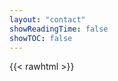 ```yaml
---
layout: "contact"
showReadingTime: false
showTOC: false
---
```


{{< rawhtml >}}
    <style>
        form{
            background: rgba(27,31,34,0.80);
            width: 640px;
            margin: 50px auto;
            max-width: 97%;
            border-radius: 4px;
            padding: 55px 30px;
            }

        form .title h2{
            letter-spacing: 6px;
            border-bottom: 1px solid white;
            display: inline-block;
            padding-bottom: 8px;
            margin-bottom: 32px;
            }

        form .half{
            display: flex;
            justify-content: space-between;
            }

        form .half .item{
            display: flex;
            flex-direction: column;
            margin-bottom: 24px;
            width: 48%;
            }

        form label{
            display: block;
            font-size: 13px;
            letter-spacing: 3.5px;
            margin-bottom: 16px;
            }

        form .half .item input{
            border-radius: 4px;
            border: 1px solid white;
            outline: 0;
            padding: 16px;
            width: 100%;
            height: 44px;
            background: transparent;
            font-size: 17px;
            }

        form .full{
            margin-bottom: 24px;
            }

        form .full textarea{
            background: transparent;
            border-radius: 4px;
            border: 1px solid white;
            outline: 0;
            padding: 12px 16px;
            width: 100%;
            height: 200px;
            font-size: 17px;
            }

        form .action{
            margin-bottom: 32px;
            }

        form .action input{
            background: transparent;
            border-radius: 4px;
            border: 1px solid white;
            cursor: pointer;
            font-size: 13px;
            font-weight: 600;
            height: 44px;
            letter-spacing: 3px;
            outline: 0;
            padding: 0 20px 0 22px;
            margin-right: 10px;
            color: white;
            }

        form .action input[type="submit"]{
            background: white;
            color: black;
            }

        form .icons a{
            border: 1px solid white;
            border-radius: 50%;
            line-height: 36px;
            text-align: center;
            font-weight: 600;
            width: 38px;
            margin-right: 10px;
            }

        form .half .item input:focus, form .full textarea:focus, form .action input[type="reset"]:hover, form .icons a:hover{
            background: rgba(255,255,255,0.075);
            }

        @media (max-width: 480px){
            form .half{
                flex-direction: column;
            }
            form .half .item{
                width: 100%;
            }
            form .action{
                display: flex;
                flex-direction: column;
            }
            form .action input{
                margin-bottom: 10px;
                width: 100%;
            }
            }
    </style>
    <form name=contact method=post data-netlify=true>
        <div class="title">
        <h2>Let's Connect</h2>
        </div>
        <div class="half">
        <div class="item">
            <label for="name">NAME</label>
            <input style="color: white;" type="text" id = "name" required>
        </div>
        <div class="item">
            <label for="email">EMAIL</label>
            <input style="color:white" type="text" id = "email" required>
        </div>
        </div>
        <div class="full">
        <label for="message">MESSAGE</label>
        <textarea style="color:white" name="" id = "message" required></textarea>
        </div>
        <div class="action">
        <input type="submit" value = "SEND MESSAGE">
        <input type="reset" value = "RESET">
        </div>
    </form>
{{</rawhtml>}}
